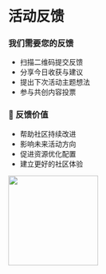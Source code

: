 # 活动反馈

<div class="grid grid-cols-2 gap-4">
<div>

### 我们需要您的反馈
- 扫描二维码提交反馈
- 分享今日收获与建议
- 提出下次活动主题想法
- 参与共创内容投票

</div>
<div>

### 📝 反馈价值
- 帮助社区持续改进
- 影响未来活动方向
- 促进资源优化配置
- 建立更好的社区体验

</div>
</div>

<div class="absolute bottom-20 right-20">
  <img src="/feedback.jpg" width="180" />
</div> 